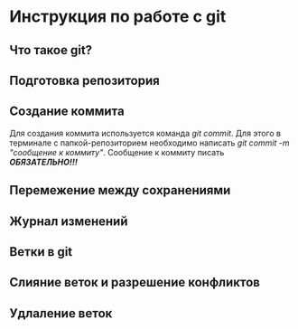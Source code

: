 # Инструкция по работе с git

## Что такое git?

## Подготовка репозитория

## Создание коммита
Для создания коммита используется команда *git commit*. Для этого в терминале с папкой-репозиторием необходимо написать *git commit -m "сообщение к коммиту"*. Сообщение к коммиту писать ***ОБЯЗАТЕЛЬНО!!!***
## Перемежение между сохранениями

## Журнал изменений

## Ветки в git

## Слияние веток и разрешение конфликтов

## Удлаление веток